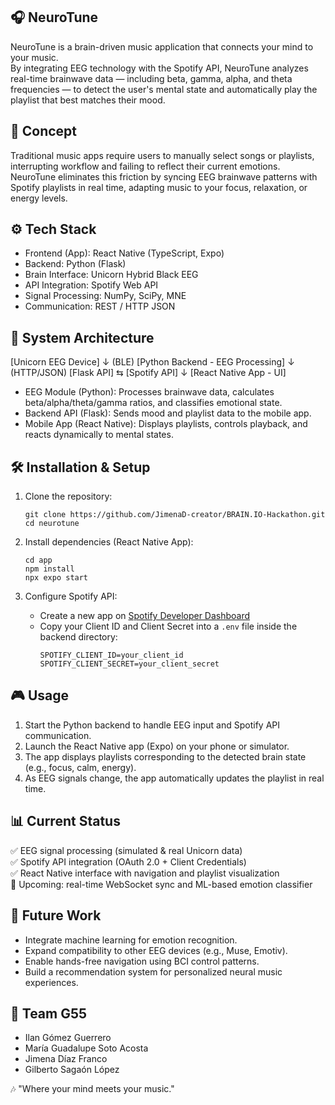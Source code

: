 
  ## 🎧 NeuroTune

  NeuroTune is a brain-driven music application that connects your mind to your music.  
  By integrating EEG technology with the Spotify API, NeuroTune analyzes real-time brainwave data — 
  including beta, gamma, alpha, and theta frequencies — to detect the user's mental state 
  and automatically play the playlist that best matches their mood.

  ## 🧠 Concept

  Traditional music apps require users to manually select songs or playlists, interrupting workflow 
  and failing to reflect their current emotions.  
  NeuroTune eliminates this friction by syncing EEG brainwave patterns with Spotify playlists 
  in real time, adapting music to your focus, relaxation, or energy levels.

  ## ⚙️ Tech Stack

  - Frontend (App): React Native (TypeScript, Expo)
  - Backend: Python (Flask)
  - Brain Interface: Unicorn Hybrid Black EEG
  - API Integration: Spotify Web API
  - Signal Processing: NumPy, SciPy, MNE
  - Communication: REST / HTTP JSON

  ## 🧩 System Architecture

  [Unicorn EEG Device]
          ↓  (BLE)
  [Python Backend - EEG Processing]
          ↓  (HTTP/JSON)
  [Flask API]  ⇆  [Spotify API]
          ↓
  [React Native App - UI]

  - EEG Module (Python): Processes brainwave data, calculates beta/alpha/theta/gamma ratios, 
    and classifies emotional state.
  - Backend API (Flask): Sends mood and playlist data to the mobile app.
  - Mobile App (React Native): Displays playlists, controls playback, and reacts dynamically 
    to mental states.

  ## 🛠️ Installation & Setup

  1. Clone the repository:
     ```
     git clone https://github.com/JimenaD-creator/BRAIN.IO-Hackathon.git
     cd neurotune
     ```

  2. Install dependencies (React Native App):
     ```
     cd app
     npm install
     npx expo start
     ```

  3. Configure Spotify API:
     - Create a new app on [Spotify Developer Dashboard](https://developer.spotify.com/dashboard)
     - Copy your Client ID and Client Secret into a `.env` file inside the backend directory:
       ```
       SPOTIFY_CLIENT_ID=your_client_id
       SPOTIFY_CLIENT_SECRET=your_client_secret
       ```
  ## 🎮 Usage

  1. Start the Python backend to handle EEG input and Spotify API communication.  
  2. Launch the React Native app (Expo) on your phone or simulator.  
  3. The app displays playlists corresponding to the detected brain state (e.g., focus, calm, energy).  
  4. As EEG signals change, the app automatically updates the playlist in real time.

  ## 📊 Current Status

  ✅ EEG signal processing (simulated & real Unicorn data)  
  ✅ Spotify API integration (OAuth 2.0 + Client Credentials)  
  ✅ React Native interface with navigation and playlist visualization  
  🚧 Upcoming: real-time WebSocket sync and ML-based emotion classifier  

  ## 🌟 Future Work

  - Integrate machine learning for emotion recognition.  
  - Expand compatibility to other EEG devices (e.g., Muse, Emotiv).  
  - Enable hands-free navigation using BCI control patterns.  
  - Build a recommendation system for personalized neural music experiences.  

  ## 👥 Team G55

  - Ilan Gómez Guerrero  
  - María Guadalupe Soto Acosta  
  - Jimena Díaz Franco  
  - Gilberto Sagaón López  

  🎶 "Where your mind meets your music."

